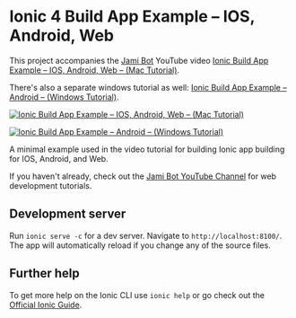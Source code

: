 # Ionic 4 Build App Example – IOS, Android, Web

This project accompanies the [Jami Bot](https://jamibot.com) YouTube video [Ionic Build App Example – IOS, Android, Web – (Mac Tutorial)](https://youtu.be/B_seja5eHt8).

There's also a separate windows tutorial as well: [Ionic Build App Example – Android – (Windows Tutorial)](https://youtu.be/c7HmwiTtYPE).

[![Ionic Build App Example – IOS, Android, Web – (Mac Tutorial)](https://img.youtube.com/vi/B_seja5eHt8/0.jpg)](https://youtu.be/B_seja5eHt8)

[![Ionic Build App Example – Android – (Windows Tutorial)](https://img.youtube.com/vi/c7HmwiTtYPE/0.jpg)](https://youtu.be/c7HmwiTtYPE)


A minimal example used in the video tutorial for building Ionic app building for IOS, Android, and Web.

If you haven't already, check out the [Jami Bot YouTube Channel](https://youtube.com/c/JamiBot) for web development tutorials.

## Development server

Run `ionic serve -c` for a dev server. Navigate to `http://localhost:8100/`. The app will automatically reload if you change any of the source files.

## Further help

To get more help on the Ionic CLI use `ionic help` or go check out the [Official Ionic Guide](https://ionicframework.com/docs/building/starting).

